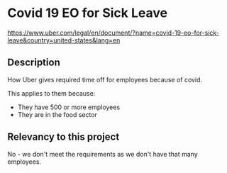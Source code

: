 # Covid 19 EO for Sick Leave

https://www.uber.com/legal/en/document/?name=covid-19-eo-for-sick-leave&country=united-states&lang=en

## Description

How Uber gives required time off for employees because of covid.

This applies to them because:
- They have 500 or more employees
- They are in the food sector

## Relevancy to this project

No - we don't meet the requirements as we don't have that many employees.